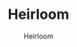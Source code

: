---
designer: Endless Knot
description: "Color%20Name%3A%20Raku%0AMaterial%3A%20Wool/Silk%0APile%3A%20Cut%20%26%20LoopStyle%3A%20New%20Arrivals%2C%20Transitional"
image_primary: img/Heirloom-Raku-600x736.jpg
image_secondary: ../../../images/blank.png
manufacturer: Endless Knot
href: https://endlessknotrugs.com/product/heirloom-raku/
subtitle: Heirloom
tags: 
  - endless_knot
  - hand-knotted-rugs
title: Heirloom
image_thumb: img/Heirloom-Raku-300x300.jpg
category: hand-knotted-rugs
slug: /manufacturers/endless-knot/hand-knotted-rugs/endless-knot-heirloom
---